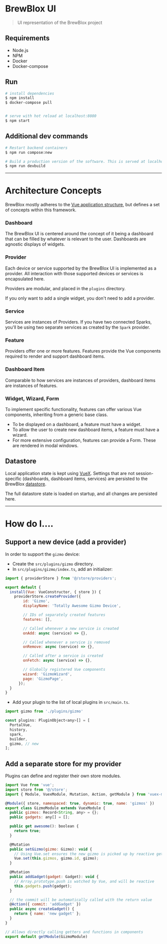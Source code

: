 # BrewBlox UI

> UI representation of the BrewBlox project

## Requirements

* Node.js
* NPM
* Docker
* Docker-compose

## Run

``` bash
# install dependencies
$ npm install
$ docker-compose pull


# serve with hot reload at localhost:8080
$ npm start
```

## Additional dev commands

```bash
# Restart backend containers
$ npm run compose:new

# Build a production version of the software. This is served at localhost:9000
$ npm run devbuild
```

---

# Architecture Concepts

BrewBlox mostly adheres to the [Vue application structure][vue-structure], but defines a set of concepts within this framework.

### Dashboard

The BrewBlox UI is centered around the concept of it being a dashboard that can be filled by whatever is relevant to the user. Dashboards are agnostic displays of widgets.

### Provider

Each device or service supported by the BrewBlox UI is implemented as a provider. All interaction with those supported devices or services is encapsulated here.

Providers are modular, and placed in the `plugins` directory.

If you only want to add a single widget, you don't need to add a provider.

### Service

Services are instances of Providers. If you have two connected Sparks, you'll be using two separate services as created by the `Spark` provider.

### Feature

Providers offer one or more features. Features provide the Vue components required to render and support dashboard items.

### Dashboard Item

Comparable to how services are instances of providers, dashboard items are instances of features.

### Widget, Wizard, Form

To implement specific functionality, features can offer various Vue components, inheriting from a generic base class.

* To be displayed on a dashboard, a feature must have a widget.
* To allow the user to create new dashboard items, a feature must have a wizard.
* For more extensive configuration, features can provide a Form. These are rendered in modal windows.

## Datastore

Local application state is kept using [VueX][vuex]. Settings that are not session-specific (dashboards, dashboard items, services) are persisted to the BrewBlox [datastore].

The full datastore state is loaded on startup, and all changes are persisted here.


---

# How do I....

## Support a new device (add a provider)

In order to support the `gizmo` device:

* Create the `src/plugins/gizmo` directory.
* In `src/plugins/gizmo/index.ts`, add an initializer:
```js
import { providerStore } from '@/store/providers';

export default {
  install(Vue: VueConstructor, { store }) {
    providerStore.createProvider({
        id: 'Gizmo',
        displayName: 'Totally Awesome Gizmo Device',

        // IDs of separately created features
        features: [],

        // Called whenever a new service is created
        onAdd: async (service) => {},

        // Called whenever a service is removed
        onRemove: async (service) => {},

        // Called after a service is created
        onFetch: async (service) => {},

        // Globally registered Vue components
        wizard: 'GizmoWizard',
        page: 'GizmoPage',
      });
  }
}
```
* Add your plugin to the list of local plugins in `src/main.ts`.
```js
import gizmo from './plugins/gizmo'

const plugins: PluginObject<any>[] = [
  PortalVue,
  history,
  spark,
  builder,
  gizmo, // new
];
```

## Add a separate store for my provider

Plugins can define and register their own store modules.

```js
import Vue from 'vue';
import store from '@/store';
import { Module, VuexModule, Mutation, Action, getModule } from 'vuex-module-decorators';

@Module({ store, namespaced: true, dynamic: true, name: 'gizmos' })
export class GizmoModule extends VuexModule {
  public gizmos: Record<String, any> = {};
  public gadgets: any[] = [];

  public get awesome(): boolean {
    return true;
  }

  @Mutation
  public setGizmo(gizmo: Gizmo): void {
    // Using Vue.set ensures the new gizmo is picked up by reactive getters
    Vue.set(this.gizmos, gizmo.id, gizmo);
  }

  @Mutation
  public addGadget(gadget: Gadget): void {
    // Array.prototype.push is watched by Vue, and will be reactive
    this.gadgets.push(gadget);
  }

  // the commit will be automatically called with the return value
  @Action({ commit: 'addGadget' })
  public async createGadget() {
    return { name: 'new gadget' };
  }
}

// Allows directly calling getters and functions in components
export default getModule(GizmoModule)
```





[datastore]: https://github.com/BrewBlox/brewblox-datastore
[vuex]: https://vuex.vuejs.org/guide/
[vue-structure]: https://vuex.vuejs.org/guide/structure.html
[dynamic-vuex]: https://vuex.vuejs.org/guide/modules.html#dynamic-module-registration
